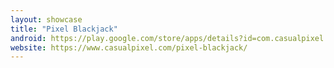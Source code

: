 ```yaml
---
layout: showcase
title: "Pixel Blackjack"
android: https://play.google.com/store/apps/details?id=com.casualpixel.pixelblackjack
website: https://www.casualpixel.com/pixel-blackjack/
---
```

